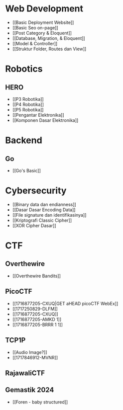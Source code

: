 # Web Development
- [[Basic Deployment Website]]
- [[Basic Seo on-page]]
- [[Post Category & Eloquent]]
- [[Database, Migration, & Eloquent]]
- [[Model & Controller]]
- [[Struktur Folder, Routes dan View]]
# Robotics
## HERO 
- [[P3 Robotika]]
- [[P4 Robotika]]
- [[P5 Robotika]]
- [[Pengantar Elektronika]]
- [[Komponen Dasar Elektronika]]
# Backend
## Go 
- [[Go's Basic]]
# Cybersecurity
- [[Binary data dan endianness]]
- [[Dasar Dasar Encoding Data]]
- [[File signature dan identifikasinya]]
- [[Kriptografi Classic Cipher]]
- [[XOR Cipher Dasar]]
# CTF 
## Overthewire
- [[Overthewire Bandits]]
## PicoCTF
- [[1716877205-CXUQ|GET aHEAD picoCTF WebEx]]
- [[1717250829-DLFM]]
- [[1716877205-CXUQ]]
- [[1716877205-AMKD 1]]
- [[1716877205-BRRR 1 1]]
## TCP1P
- [[Audio Image?]]
- [[1717846912-MVNR]]

## RajawaliCTF

## Gemastik 2024 
- [[Foren - baby structured]]
